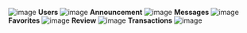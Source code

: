 ![image](https://github.com/user-attachments/assets/53f5715a-3d53-4b65-b8b8-991430a423fc)
**Users**
![image](https://github.com/user-attachments/assets/41e86d8c-222e-44a6-ab5b-37764ec3e09b)
**Announcement**
![image](https://github.com/user-attachments/assets/bcc9c02b-bfc5-42b2-9d30-e7472d108577)
**Messages**
![image](https://github.com/user-attachments/assets/11c7ffd7-06bb-48e9-a658-eced2b9620a5)
**Favorites**
![image](https://github.com/user-attachments/assets/5446d808-507f-4b94-badf-3ef0e81e1478)
**Review**
![image](https://github.com/user-attachments/assets/7132e238-b8ba-4033-bc52-7bd415d1baf5)
**Transactions**
![image](https://github.com/user-attachments/assets/809034f2-5b88-4730-b3ed-fd493154cd4a)
